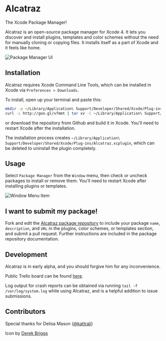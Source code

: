# Alcatraz
The Xcode Package Manager!

Alcatraz is an open-source package manager for Xcode 4. It lets you discover and install plugins, templates and color schemes without the need for manually cloning or copying files. It installs itself as a part of Xcode and it feels like home.

![Package Manager UI](http://mneorr.github.com/Alcatraz/images/plugin.png)

## Installation

Alcatraz requires Xcode Command Line Tools, which can be installed in Xcode via `Preferences > Downloads`.

To install, open up your terminal and paste this:

``` bash
mkdir -p ~/Library/Application\ Support/Developer/Shared/Xcode/Plug-ins;
curl -L http://goo.gl/xfmmt | tar xv -C ~/Library/Application\ Support/Developer/Shared/Xcode/Plug-ins -
```

or download the repository from Github and build it in Xcode. You'll need to restart Xcode after the installation.

The installation process creates `~/Library/Application\ Support/Developer/Shared/Xcode/Plug-ins/Alcatraz.xcplugin`, which can be deleted to uninstall the plugin completely.

## Usage

Select `Package Manager` from the `Window` menu, then check or uncheck packages to install or remove them. You'll need to restart Xcode after installing plugins or templates.

![Window Menu Item](http://mneorr.github.io/Alcatraz/images/menu.png)

## I want to submit my package!

Fork and edit the [Alcatraz package repository](https://github.com/mneorr/alcatraz-packages) to include your package `name`, `description`, and `URL` in the plugins, color schemes, or templates section, and submit a pull request. Further instructions are included in the package repository documentation.

## Development

Alcatraz is in early alpha, and you should forgive him for any inconvenience.

Public Trello board can be found [here](https://trello.com/b/ZODgq5Av).

Log output for crash reports can be obtained via running `tail -f /var/log/system.log` while using Alcatraz, and is a helpful addition to issue submissions.

## Contributors

Special thanks for Delisa Mason ([@kattrali](https://github.com/kattrali))

Icon by [Derek Briggs](http://derekbriggs.com)
